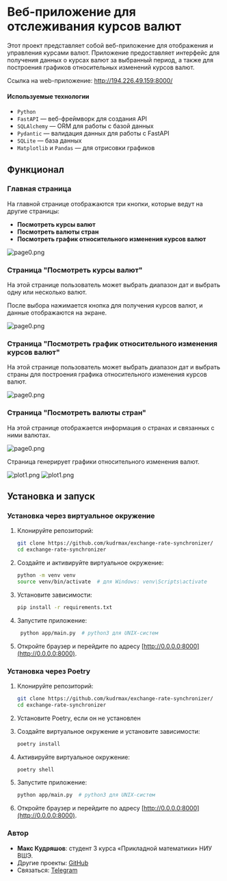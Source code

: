 # Веб-приложение для отслеживания курсов валют

Этот проект представляет собой веб-приложение для отображения и управления курсами валют. Приложение предоставляет
интерфейс для получения данных о курсах валют за выбранный период, а также для построения графиков относительных
изменений курсов валют.

[//]: # (Стэк: `Python`, `FastAPI`, `SQLAlchemy`, `Pydantic`, `SQLite`, `Matplotlib`, `Pandas`)

Ссылка на web-приложение: http://194.226.49.159:8000/

#### Используемые технологии

- `Python`
- `FastAPI` — веб-фреймворк для создания API
- `SQLAlchemy` — ORM для работы с базой данных
- `Pydantic` — валидация данных для работы с FastAPI
- `SQLite` — база данных
- `Matplotlib` и `Pandas` — для отрисовки графиков

## Функционал

### Главная страница

На главной странице отображаются три кнопки, которые ведут на другие страницы:

- **Посмотреть курсы валют**
- **Посмотреть валюты стран**
- **Посмотреть график относительного изменения курсов валют**

![page0.png](docs/page0.png)

### Страница "Посмотреть курсы валют"

На этой странице пользователь может выбрать диапазон дат и выбрать одну или несколько валют.

После выбора нажимается кнопка для получения курсов валют, и данные отображаются на экране.

![page0.png](docs/page1.png)

### Страница "Посмотреть график относительного изменения курсов валют"

На этой странице пользователь может выбрать диапазон дат и выбрать страны для построения графика относительного
изменения курсов валют.

![page0.png](docs/page2.png)

### Страница "Посмотреть валюты стран"

На этой странице отображается информация о странах и связанных с ними валютах.

![page0.png](docs/page3.png)

Страница генерирует графики относительного изменения валют.

![plot1.png](docs/plot1.png) 
![plot1.png](docs/plot2.png)


[//]: # (## Устройство проекта)

[//]: # ()
[//]: # (### UML)

[//]: # ()
[//]: # (`UML`)

[//]: # ()
[//]: # (### 4 базы данных)

[//]: # ()
[//]: # (![ER.png]&#40;docs/ER.png&#41;)

[//]: # ()
[//]: # (### Структура проекта)

[//]: # ()
[//]: # (```plaintext)

[//]: # (currency-app/)

[//]: # (│)

[//]: # (├── api.py                     # Определение API маршрутов)

[//]: # (├── controllers/)

[//]: # (│   ├── base_controller.py     # Базовый контроллер CRUD операций)

[//]: # (│   ├── country_controller.py  # Контроллер для стран и валют)

[//]: # (│   └── currency_controller.py # Контроллер для курсов валют)

[//]: # (├── database.py                # Настройка базы данных)

[//]: # (├── init_db.py                 # Скрипт для инициализации базы данных)

[//]: # (├── main.py                    # Главный файл для запуска приложения)

[//]: # (├── models.py                  # Определение моделей базы данных)

[//]: # (├── parser.py                  # Парсеры для получения данных о курсах валют и валютах стран)

[//]: # (├── schemas.py                 # Определение Pydantic схем)

[//]: # (├── static/)

[//]: # (│   └── style.css              # Статические файлы &#40;CSS&#41;)

[//]: # (├── templates/)

[//]: # (│   ├── base.html              # Базовый HTML шаблон)

[//]: # (│   ├── currency_rates.html    # Шаблон страницы курсов валют)

[//]: # (│   ├── country_currencies.html # Шаблон страницы валют стран)

[//]: # (│   └── relative_rates.html    # Шаблон страницы относительных курсов)

[//]: # (├── requirements.txt           # Список зависимостей)

[//]: # (└── README.md                  # Документация проекта)

[//]: # (```)

## Установка и запуск

### Установка через виртуальное окружение

1. Клонируйте репозиторий:
   ```bash
   git clone https://github.com/kudrmax/exchange-rate-synchronizer/
   cd exchange-rate-synchronizer
   ```

2. Создайте и активируйте виртуальное окружение:
   ```bash
   python -m venv venv
   source venv/bin/activate  # для Windows: venv\Scripts\activate
   ```

3. Установите зависимости:
   ```bash
   pip install -r requirements.txt
   ```

5. Запустите приложение:
   ```bash
    python app/main.py  # python3 для UNIX-систем
   ```

6. Откройте браузер и перейдите по адресу [http://0.0.0.0:8000](http://0.0.0.0:8000).

### Установка через Poetry

1. Клонируйте репозиторий:
   ```bash
   git clone https://github.com/kudrmax/exchange-rate-synchronizer/
   cd exchange-rate-synchronizer
   ```

2. Установите Poetry, если он не установлен

3. Создайте виртуальное окружение и установите зависимости:
   ```bash
   poetry install
   ```

4. Активируйте виртуальное окружение:

   ```bash
   poetry shell
   ```

6. Запустите приложение:
   ```bash
   python app/main.py  # python3 для UNIX-систем
   ```

7. Откройте браузер и перейдите по адресу [http://0.0.0.0:8000](http://0.0.0.0:8000).

### Автор

- **Макс Кудряшов**: студент 3 курса «Прикладной математики» НИУ ВШЭ.
- Другие проекты: [GitHub](https://github.com/kudrmax/)
- Связаться: [Telegram](https://t.me/kudrmax)
